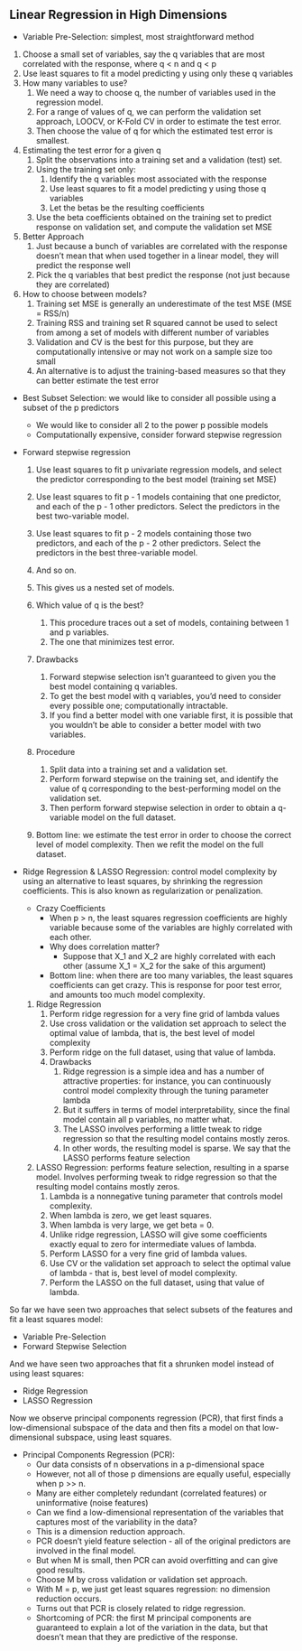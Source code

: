 ## Linear Regression in High Dimensions

- Variable Pre-Selection: simplest, most straightforward method

1. Choose a small set of variables, say the q variables that are most correlated with the response, where q < n and q < p
2. Use least squares to fit a model predicting y using only these q variables
3. How many variables to use? 
    1. We need a way to choose q, the number of variables used in the regression model.
    2. For a range of values of q, we can perform the validation set approach, LOOCV, or K-Fold CV in order to estimate the test error.
    3. Then choose the value of q for which the estimated test error is smallest.
4. Estimating the test error for a given q
    1. Split the observations into a training set and a validation (test) set.
    2. Using the training set only: 
        1. Identify the q variables most associated with the response 
        2. Use least squares to fit a model predicting y using those q variables
        3. Let the betas be the resulting coefficients
    3. Use the beta coefficients obtained on the training set to predict response on validation set, and compute the validation set MSE
5. Better Approach 
    1. Just because a bunch of variables are correlated with the response doesn’t mean that when used together in a linear model, they will predict the response well
    2. Pick the q variables that best predict the response (not just because they are correlated)
6. How to choose between models? 
    1. Training set MSE is generally an underestimate of the test MSE (MSE = RSS/n)
    2. Training RSS and training set R squared cannot be used to select from among a set of models with different number of variables
    3. Validation and CV is the best for this purpose, but they are computationally intensive or may not work on a sample size too small
    4. An alternative is to adjust the training-based measures so that they can better estimate the test error

- Best Subset Selection: we would like to consider all possible using a subset of the p predictors
    - We would like to consider all 2 to the power p possible models
    - Computationally expensive, consider forward stepwise regression

- Forward stepwise regression
    1. Use least squares to fit p univariate regression models, and select the predictor corresponding to the best model (training set MSE)
    2. Use least squares to fit p - 1 models containing that one predictor, and each of the p - 1 other predictors. Select the predictors in the best two-variable model.
    3. Use least squares to fit p - 2 models containing those two predictors, and each of the p - 2 other predictors. Select the predictors in the best three-variable model. 
    4. And so on.
    5. This gives us a nested set of models.
    6. Which value of q is the best? 
        1. This procedure traces out a set of models, containing between 1 and p variables. 
        2. The one that minimizes test error. 
    7. Drawbacks
        1. Forward stepwise selection isn’t guaranteed to given you the best model containing q variables. 
        2. To get the best model with q variables, you’d need to consider every possible one; computationally intractable. 
        3. If you find a better model with one variable first, it is possible that you wouldn’t be able to consider a better model with two variables. 
        
    8. Procedure
        1. Split data into a training set and a validation set. 
        2. Perform forward stepwise on the training set, and identify the value of q corresponding to the best-performing model on the validation set. 
        3. Then perform forward stepwise selection in order to obtain a q-variable model on the full dataset. 
    9. Bottom line: we estimate the test error in order to choose the correct level of model complexity.  Then we refit the model on the full dataset. 

- Ridge Regression & LASSO Regression: control model complexity by using an alternative to least squares, by shrinking the regression coefficients. This is also known as regularization or penalization. 
    - Crazy Coefficients
        - When p > n, the least squares regression coefficients are highly variable because some of the variables are highly correlated with each other. 
        - Why does correlation matter? 
            - Suppose that X_1 and X_2 are highly correlated with each other (assume X_1 = X_2 for the sake of this argument)
        - Bottom line: when there are too many variables, the least squares coefficients can get crazy. This is response for poor test error, and amounts too much model complexity. 
    1. Ridge Regression
        1. Perform ridge regression for a very fine grid of lambda values
        2. Use cross validation or the validation set approach to select the optimal value of lambda, that is, the best level of model complexity
        3. Perform ridge on the full dataset, using that value of lambda.
        4. Drawbacks
            1. Ridge regression is a simple idea and has a number of attractive properties: for instance, you can continuously control model complexity through the tuning parameter lambda
            2. But it suffers in terms of model interpretability, since the final model contain all p variables, no matter what. 
            3. The LASSO involves performing a little tweak to ridge regression so that the resulting model contains mostly zeros. 
            4. In other words, the resulting model is sparse. We say that the LASSO performs feature selection
    2. LASSO Regression: performs feature selection, resulting in a sparse model. Involves performing tweak to ridge regression so that the resulting model contains mostly zeros. 
        1. Lambda is a nonnegative tuning parameter that controls model complexity. 
        2. When lambda is zero, we get least squares.
        3. When lambda is very large, we get beta = 0. 
        4. Unlike ridge regression, LASSO will give some coefficients exactly equal to zero for intermediate values of lambda.
        5. Perform LASSO for a very fine grid of lambda values.
        6. Use CV or the validation set approach to select the optimal value of lambda - that is, best level of model complexity.
        7. Perform the LASSO on the full dataset, using that value of lambda.

So far we have seen two approaches that select subsets of the features and fit a least squares model: 
- Variable Pre-Selection
- Forward Stepwise Selection

And we have seen two approaches that fit a shrunken model instead of using least squares: 
- Ridge Regression
- LASSO Regression

Now we observe principal components regression (PCR), that first finds a low-dimensional subspace of the data and then fits a model on that low-dimensional subspace, using least squares. 

- Principal Components Regression (PCR): 
    - Our data consists of n observations in a p-dimensional space
    - However, not all of those p dimensions are equally useful, especially when p >> n. 
    - Many are either completely redundant (correlated features) or uninformative (noise features)
    - Can we find a low-dimensional representation of the variables that captures most of the variability in the data? 
    - This is a dimension reduction approach. 
    - PCR doesn’t yield feature selection - all of the original predictors are involved in the final model. 
    - But when M is small, then PCR can avoid overfitting and can give good results.
    - Choose M by cross validation or validation set approach. 
    - With M = p, we just get least squares regression: no dimension reduction occurs. 
    - Turns out that PCR is closely related to ridge regression.
    - Shortcoming of PCR: the first M principal components are guaranteed to explain a lot of the variation in the data, but that doesn’t mean that they are predictive of the response.

